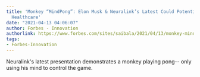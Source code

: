 ```yaml
---
title: 'Monkey “MindPong”: Elon Musk & Neuralink’s Latest Could Potentially Revolutionize
  Healthcare'
date: "2021-04-13 04:06:07"
author: Forbes - Innovation
authorlink: https://www.forbes.com/sites/saibala/2021/04/13/monkey-mindpong-elon-musk--neuralinks-latest-could-potentially-revolutionize-healthcare/
tags:
- Forbes-Innovation
---
```

Neuralink's latest presentation demonstrates a monkey playing pong-- only using his mind to control the game.